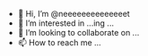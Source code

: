 - 👋 Hi, I’m @neeeeeeeeeeeeeet
- 👀 I’m interested in ...ing ...
- 💞️ I’m looking to collaborate on ...
- 📫 How to reach me ...

<!---
neeeeeeeeeeeeeet/neeeeeeeeeeeeeet is a ✨ special ✨ repository because its `README.md` (this file) appears on your GitHub profile.
You can click the Preview link to take a look at your changes.
--->
